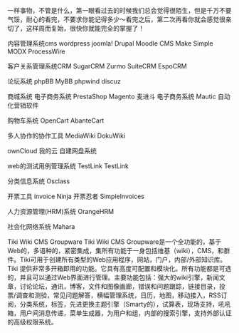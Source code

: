 一样事物，不管是什么，第一眼看过去的时候我们总会觉得很陌生，但是千万不要气馁，耐心的看完，不要求你能记得多少～看完之后，第二次再看你就会感觉很亲切了，这样周而复始，很快你就能完全的掌握了！



内容管理系统cms
wordpress
joomla!
Drupal
Moodle
CMS Make Simple
MODX
ProcessWire

客户关系管理系统CRM
SugarCRM
Zurmo
SuiteCRM
EspoCRM


论坛系统
phpBB
MyBB
phpwind
discuz


商城系统  电子商务系统
PrestaShop
Magento 麦进斗  电子商务系统
Mautic   自动化营销软件

购物车系统
OpenCart
AbanteCart



多人协作的协作工具
MediaWiki
DokuWiki


ownCloud 我的云 自建网盘系统



web的测试用例管理系统
TestLink TestLink

分类信息系统
Osclass


开票工具
invoice Ninja 开票忍者
SimpleInvoices

人力资源管理(HRM)系统
OrangeHRM


社会化网络系统
Mahara


Tiki Wiki CMS Groupware
Tiki Wiki CMS Groupware是一个全功能的，基于Web的，多语种的，紧密集成，集所有功能于一身包括维基（wiki），CMS，和群件。Tiki可用于创建所有类型的Web应用程序，网站，门户，内部/外部知识库。Tiki 提供非常多开箱即用的功能。它具有高度可配置和模块化。所有功能都是可选的，并且可以通过Web界面进行管理。主要功能包括：强大的wiki引擎，新闻文章，讨论论坛，通讯，博客，文件和图像画廊，错误和问题跟踪，链接目录，投票/调查和测验，常见问题解答，横幅管理系统，日历，地图，移动接入，RSS订阅，分类系统，标签，先进更换主题引擎（Smarty的），试算表，现场支持，吼吼箱，用户间消息传递，菜单生成器，为用户和组，内部的搜索引擎，支持外部认证的高级权限系统。 